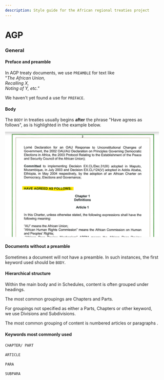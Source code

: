 ```yaml
---
description: Style guide for the African regional treaties project
---
```


# AGP

### General

#### Preface and preamble

In AGP treaty documents, we use `PREAMBLE` for text like \
"_The African Union,_\
_Recalling X,_\
_Noting of Y, etc."_

We haven't yet found a use for `PREFACE`.

#### Body

The `BODY` in treaties  usually begins **after** the phrase "Have agrees as follows", as is highlighted in the example below.

![](../.gitbook/assets/image.png)

#### Documents without a preamble

Sometimes a document will not have a preamble. In such instances, the first keyword used should be `BODY`.&#x20;

#### Hierarchical structure

Within the main body and in Schedules, content is often grouped under headings.

The most common groupings are Chapters and Parts.&#x20;

For groupings not specified as either a Parts, Chapters or other keyword, we use Divisions and Subdivisions.

The most common grouping of content is numbered articles or paragraphs .

#### Keywords most commonly used

`CHAPTER/ PART`

`ARTICLE`

`PARA`

`SUBPARA`
